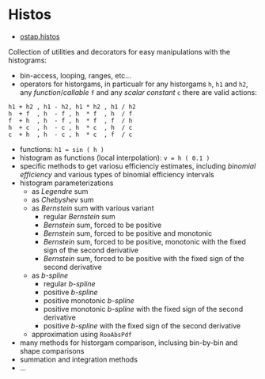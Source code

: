 # Histos

* [ostap.histos](README.md)

Collection of utilities and decorators for easy manipulations with the histograms:
 - bin-access, looping, ranges, etc...
 - operators for historgams, in particualr for any historgams `h`, `h1` and `h2`, 
any *function*/*callable* `f`  and any *scalar constant* `c` there are valid actions:
```
h1 + h2 , h1 - h2, h1 * h2 , h1 / h2 
h  + f  , h  - f , h  * f  , h  / f 
f  + h  , h  - f , h  * f  , f  / h
h  + c  , h  - c , h  * c  , h  / c 
c  + h  , h  - c , h  * c  , f  / c
```
- functions: ` h1 = sin ( h ) `
- histogram as functions (local interpolation): ` v = h ( 0.1 ) `
- specific methods to get variosu efficienciy estimates, including *binomial efficiency* and various types of binomial efficiency intervals
- histogram parameterizations 
     - as *Legendre* sum
     - as *Chebyshev* sum
     - as *Bernstein* sum with various variant
         - regular *Bernstein* sum 
         - *Bernstein* sum, forced to be positive  
         - *Bernstein* sum, forced to be positive and monotonic 
         - *Bernstein* sum, forced to be positive, monotonic with the fixed sign of the second derivative 
         - *Bernstein* sum, forced to be positive   with the fixed sign of the second derivative 
     - as *b-spline*
         - regular *b-spline* 
         - positive *b-spline* 
         - positive monotonic *b-spline* 
         - positive monotonic *b-spline* with the fixed sign of the second derivative  
         - positive *b-spline* with the fixed sign of the second derivative  
     - approximation using `RooAbsPdf`    
- many methods for historgam comparison,  inclusing bin-by-bin and shape comparisons 
- summation and integration methods 
- ... 
 
       
